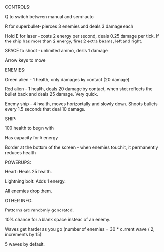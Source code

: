 CONTROLS:

Q to switch between manual and semi-auto

R for superbullet- pierces 3 enemies and deals 3 damage each

Hold E for laser - costs 2 energy per second, deals 0.25 damage per tick. If the ship has more than 2 energy, fires 2 extra beams, left and right.

SPACE to shoot - unlimited ammo, deals 1 damage

Arrow keys to move

ENEMIES:

Green alien - 1 health, only damages by contact (20 damage)

Red alien - 1 health, deals 20 damage by contact, when shot reflects the bullet back 
and deals 25 damage. Very quick.

Enemy ship - 4 health, moves horizontally and slowly down. Shoots bullets every 1.5 seconds that deal 10 damage.

SHIP:

100 health to begin with

Has capacity for 5 energy

Border at the bottom of the screen - when enemies touch it, it permanently reduces health

POWERUPS:

Heart: Heals 25 health.

Lightning bolt: Adds 1 energy.

All enemies drop them.

OTHER INFO:

Patterns are randomly generated.

10% chance for a blank space instead of an enemy.

Waves get harder as you go (number of enemies = 30 * current wave / 2, increments by 15)

5 waves by default.



